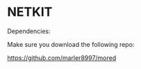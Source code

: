 NETKIT
================================================================================

Dependencies:

Make sure you download the following repo:

https://github.com/marler8997/mored
